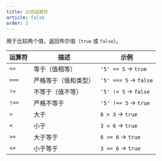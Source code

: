 ```yaml
---
title: 比较运算符
article: false
order: 3
---
```

用于比较两个值，返回布尔值（`true` 或 `false`）。

| 运算符 | 描述               | 示例                  |
|--------|--------------------|-----------------------|
| `==`   | 等于（值相等）     | `'5' == 5` → `true`   |
| `===`  | 严格等于（值和类型） | `'5' === 5` → `false` |
| `!=`   | 不等于（值不等）   | `'5' != 5` → `false`  |
| `!==`  | 严格不等于         | `'5' !== 5` → `true`  |
| `>`    | 大于               | `6 > 3` → `true`      |
| `<`    | 小于               | `3 < 6` → `true`      |
| `>=`   | 大于等于           | `6 >= 6` → `true`     |
| `<=`   | 小于等于           | `3 <= 6` → `true`     |
